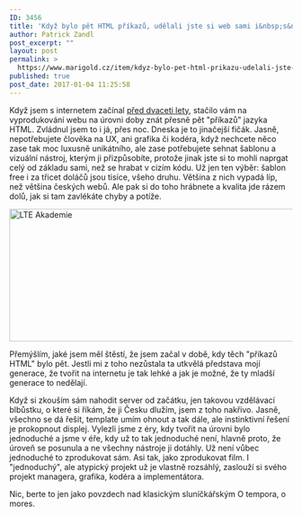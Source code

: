 ```yaml
---
ID: 3456
title: 'Když bylo pět HTML příkazů, udělali jste si web sami i&nbsp;s&nbsp;obsahem'
author: Patrick Zandl
post_excerpt: ""
layout: post
permalink: >
  https://www.marigold.cz/item/kdyz-bylo-pet-html-prikazu-udelali-jste-si-web-sami-i-s-obsahem
published: true
post_date: 2017-01-04 11:25:58
---
```

<p>Když jsem s internetem začínal <a href="http://mobil.idnes.cz/mobil-server-ma-20-let-0lx-/mob_tech.aspx?c=A161229_140955_mob_tech_jm">před dvaceti lety</a>, stačilo vám na vyprodukování webu na úrovni doby znát přesně pět "příkazů" jazyka HTML. Zvládnul jsem to i já, přes noc. Dneska je to jinačejší fičák. Jasně, nepotřebujete člověka na UX, ani grafika či kodéra, když nechcete něco zase tak moc luxusně unikátního, ale zase potřebujete sehnat šablonu a vizuální nástroj, kterým ji přizpůsobíte, protože jinak jste si to mohli naprgat celý od základu sami, než se hrabat v cizím kódu. Už jen ten výběr: šablon free i za třicet doláčů jsou tisíce, všeho druhu. Většina z nich vypadá líp, než většina českých webů. Ale pak si do toho hrábnete a kvalita jde rázem dolů, jak si tam zavlékáte chyby a potíže.</p>
<p><img title="lteakad.png" src="https://www.marigold.cz/wp-content/uploads/lteakad.png" alt="LTE Akademie" width="543" height="236" border="0" /></p>
<p>Přemýšlím, jaké jsem měl štěstí, že jsem začal v době, kdy těch "příkazů HTML" bylo pět. Jestli mi z toho nezůstala ta utkvělá představa mojí generace, že tvořit na internetu je tak lehké a jak je možné, že ty mladší generace to nedělají.</p>
<p>Když si zkouším sám nahodit server od začátku, jen takovou vzdělávací blbůstku, o které si říkám, že ji Česku dlužím, jsem z toho nakřivo. Jasně, všechno se dá řešit, template umím ohnout a tak dále, ale instinktivní řešení je prokopnout displej. Vylezli jsme z éry, kdy tvořit na úrovni bylo jednoduché a jsme v éře, kdy už to tak jednoduché není, hlavně proto, že úroveň se posunula a ne všechny nástroje ji dotáhly. Už není vůbec jednoduché to zprodukovat sám. Asi tak, jako zprodukovat film. I "jednoduchý", ale atypický projekt už je vlastně rozsáhlý, zaslouží si svého projekt managera, grafika, kodéra a implementátora.</p>
<p>Nic, berte to jen jako povzdech nad klasickým sluníčkářským O tempora, o mores.</p>